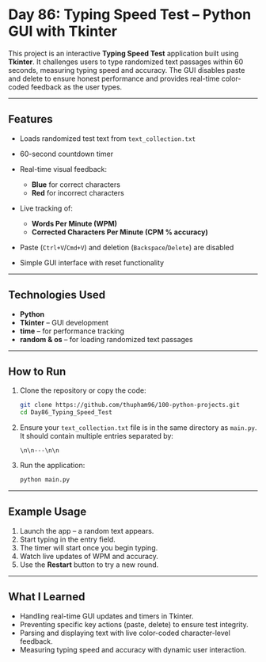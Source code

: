 # Day 86: Typing Speed Test – Python GUI with Tkinter 

This project is an interactive **Typing Speed Test** application built using **Tkinter**. It challenges users to type randomized text passages within 60 seconds, measuring typing speed and accuracy. The GUI disables paste and delete to ensure honest performance and provides real-time color-coded feedback as the user types.

---

## Features

* Loads randomized test text from `text_collection.txt`
* 60-second countdown timer
* Real-time visual feedback:

  * **Blue** for correct characters
  * **Red** for incorrect characters
* Live tracking of:

  * **Words Per Minute (WPM)**
  * **Corrected Characters Per Minute (CPM % accuracy)**
* Paste (`Ctrl+V`/`Cmd+V`) and deletion (`Backspace`/`Delete`) are disabled
* Simple GUI interface with reset functionality

---

## Technologies Used

* **Python**
* **Tkinter** – GUI development
* **time** – for performance tracking
* **random & os** – for loading randomized text passages

---

## How to Run

1. Clone the repository or copy the code:

   ```bash
   git clone https://github.com/thupham96/100-python-projects.git
   cd Day86_Typing_Speed_Test
   ```

2. Ensure your `text_collection.txt` file is in the same directory as `main.py`. It should contain multiple entries separated by:

   ```
   \n\n---\n\n
   ```

3. Run the application:

   ```bash
   python main.py
   ```

---

## Example Usage

1. Launch the app – a random text appears.
2. Start typing in the entry field.
3. The timer will start once you begin typing.
4. Watch live updates of WPM and accuracy.
5. Use the **Restart** button to try a new round.

---

## What I Learned

* Handling real-time GUI updates and timers in Tkinter.
* Preventing specific key actions (paste, delete) to ensure test integrity.
* Parsing and displaying text with live color-coded character-level feedback.
* Measuring typing speed and accuracy with dynamic user interaction.
